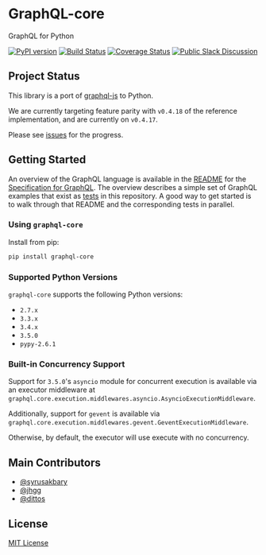 # GraphQL-core

GraphQL for Python

[![PyPI version](https://badge.fury.io/py/graphql-core.svg)](https://badge.fury.io/py/graphql-core)
[![Build Status](https://travis-ci.org/graphql-python/graphql-core.svg?branch=master)](https://travis-ci.org/graphql-python/graphql-core)
[![Coverage Status](https://coveralls.io/repos/graphql-python/graphql-core/badge.svg?branch=master&service=github)](https://coveralls.io/github/graphql-python/graphql-core?branch=master)
[![Public Slack Discussion](https://graphql-slack.herokuapp.com/badge.svg)](https://graphql-slack.herokuapp.com/)


## Project Status

This library is a port of [graphql-js](https://github.com/graphql/graphql-js) to Python.

We are currently targeting feature parity with `v0.4.18` of the reference implementation, and are currently on `v0.4.17`.

Please see [issues](https://github.com/graphql-python/graphql-core/issues) for the progress.

## Getting Started

An overview of the GraphQL language is available in the 
[README](https://github.com/facebook/graphql/blob/master/README.md) for the
[Specification for GraphQL](https://github.com/facebook/graphql). 
The overview describes a simple set of GraphQL examples that exist as [tests](tests/core_starwars)
in this repository. A good way to get started is to walk through that README and the corresponding tests
in parallel. 

### Using `graphql-core`

Install from pip:

```sh
pip install graphql-core
```

### Supported Python Versions
`graphql-core` supports the following Python versions:
 
* `2.7.x`
* `3.3.x`
* `3.4.x`
* `3.5.0`
* `pypy-2.6.1`

### Built-in Concurrency Support
Support for `3.5.0`'s `asyncio` module for concurrent execution is available via an executor middleware at 
`graphql.core.execution.middlewares.asyncio.AsyncioExecutionMiddleware`.

Additionally, support for `gevent` is available via 
`graphql.core.execution.middlewares.gevent.GeventExecutionMiddleware`.

Otherwise, by default, the executor will use execute with no concurrency.

## Main Contributors

 * [@syrusakbary](https://github.com/syrusakbary/)
 * [@jhgg](https://github.com/jhgg/)
 * [@dittos](https://github.com/dittos/)

## License

[MIT License](https://github.com/graphql-python/graphql-core/blob/master/LICENSE)
